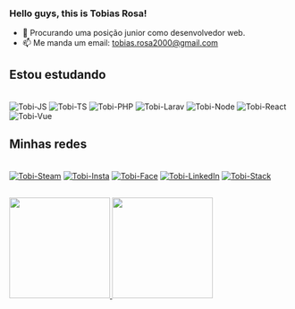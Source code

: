 ### Hello guys, this is Tobias Rosa!

- 👯 Procurando uma posição junior como desenvolvedor web.
- 📫 Me manda um email: tobias.rosa2000@gmail.com

## Estou estudando

<div style="display: inline_block"><br>
  <img align="center" alt="Tobi-JS" src="https://img.shields.io/badge/JavaScript-323330?style=for-the-badge&logo=javascript&logoColor=F7DF1E">
  <img align="center" alt="Tobi-TS" src="https://img.shields.io/badge/TypeScript-007ACC?style=for-the-badge&logo=typescript&logoColor=white">
  <img align="center" alt="Tobi-PHP" src="https://img.shields.io/badge/PHP-777BB4?style=for-the-badge&logo=php&logoColor=white">
  <img align="center" alt="Tobi-Larav" src="https://img.shields.io/badge/Laravel-FF2D20?style=for-the-badge&logo=laravel&logoColor=white">
  <img align="center" alt="Tobi-Node" src="https://img.shields.io/badge/Node.js-43853D?style=for-the-badge&logo=node.js&logoColor=white">
  <img align="center" alt="Tobi-React" src="https://img.shields.io/badge/React-20232A?style=for-the-badge&logo=react&logoColor=61DAFB">
  <img align="center" alt="Tobi-Vue" src="https://img.shields.io/badge/Vue.js-35495E?style=for-the-badge&logo=vue.js&logoColor=4FC08D">
</div>

## Minhas redes

<div style="display: inline_block"><br>
  <a href="https://steamcommunity.com/id/tobybryant1/" target="_blank"><img align="center" alt="Tobi-Steam" src="https://img.shields.io/badge/Steam-000000?style=for-the-badge&logo=steam&logoColor=white"></a>
  <a href="https://www.instagram.com/tubia_rosa/" target="_blank"><img align="center" alt="Tobi-Insta" src="https://img.shields.io/badge/Instagram-E4405F?style=for-the-badge&logo=instagram&logoColor=white"></a>
  <a href="https://www.facebook.com/tobias.o.rosa/" target="_blank"><img align="center" alt="Tobi-Face" src="https://img.shields.io/badge/Facebook-1877F2?style=for-the-badge&logo=facebook&logoColor=white"></a>
  <a href="https://www.linkedin.com/in/tobias-oliveira-rosa/" target="_blank"><img align="center" alt="Tobi-LinkedIn" src="https://img.shields.io/badge/LinkedIn-0077B5?style=for-the-badge&logo=linkedin&logoColor=white"></a>
  <a href="https://stackoverflow.com/users/13621903/tobias-rosa" target="_blank"><img align="center" alt="Tobi-Stack" src="https://img.shields.io/badge/Stack_Overflow-FE7A16?style=for-the-badge&logo=stack-overflow&logoColor=white"></a>  
</div>

##

 <div>
  <a href="https://github.com/tobiasorosa">
  <img height="180em" src="https://github-readme-stats.vercel.app/api?username=tobiasorosa&show_icons=true&theme=onedark&include_all_commits=true&count_private=true"/>
  <img height="180em" src="https://github-readme-stats.vercel.app/api/top-langs/?username=tobiasorosa&layout=compact&langs_count=7&theme=onedark"/>
</div>
